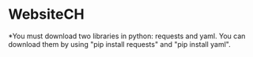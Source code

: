 # WebsiteCH

\*You must download two libraries in python:
requests and yaml. You can download them by using "pip install requests" and "pip install yaml".
